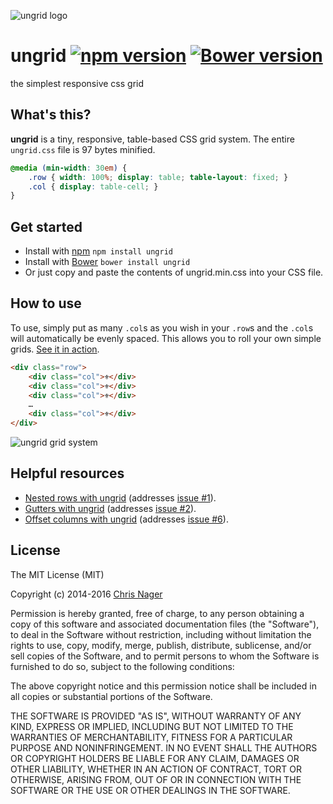 ![ungrid logo](../gh-pages/favicon.png "ungrid logo")

# ungrid [![npm version](https://badge.fury.io/js/ungrid.svg)](http://badge.fury.io/js/ungrid) [![Bower version](https://badge.fury.io/bo/ungrid.svg)](http://badge.fury.io/bo/ungrid)

the simplest responsive css grid



## What's this?

__ungrid__ is a tiny, responsive, table-based CSS grid system. The entire `ungrid.css` file is 97 bytes minified.

```css
@media (min-width: 30em) {
    .row { width: 100%; display: table; table-layout: fixed; }
    .col { display: table-cell; }
}
```



## Get started

- Install with [npm](//www.npmjs.com/package/ungrid) `npm install ungrid`
- Install with [Bower](//bower.io) `bower install ungrid`
- Or just copy and paste the contents of ungrid.min.css into your CSS file.



## How to use

To use, simply put as many `.col`s as you wish in your `.row`s and the `.col`s will automatically be evenly spaced. This allows you to roll your own simple grids. [See it in action](//codepen.io/chrisnager/pen/ypokv).

```html
<div class="row">
    <div class="col">⚜</div>
    <div class="col">⚜</div>
    <div class="col">⚜</div>
    …
    <div class="col">⚜</div>
</div>
```

![ungrid grid system](../gh-pages/ungrid-screenshot.png "ungrid grid system")



## Helpful resources

- [Nested rows with ungrid](//codepen.io/chrisnager/pen/EeJqH) (addresses [issue #1](//github.com/chrisnager/ungrid/issues/1)).
- [Gutters with ungrid](//codepen.io/chrisnager/pen/arKBu) (addresses [issue #2](//github.com/chrisnager/ungrid/issues/2)).
- [Offset columns with ungrid](//codepen.io/chrisnager/pen/QbqxJO) (addresses [issue #6](//github.com/chrisnager/ungrid/issues/6)).



## License

The MIT License (MIT)

Copyright (c) 2014-2016 [Chris Nager](//twitter.com/chrisnager)

Permission is hereby granted, free of charge, to any person obtaining a copy of
this software and associated documentation files (the "Software"), to deal in
the Software without restriction, including without limitation the rights to
use, copy, modify, merge, publish, distribute, sublicense, and/or sell copies of
the Software, and to permit persons to whom the Software is furnished to do so,
subject to the following conditions:

The above copyright notice and this permission notice shall be included in all
copies or substantial portions of the Software.

THE SOFTWARE IS PROVIDED "AS IS", WITHOUT WARRANTY OF ANY KIND, EXPRESS OR
IMPLIED, INCLUDING BUT NOT LIMITED TO THE WARRANTIES OF MERCHANTABILITY, FITNESS
FOR A PARTICULAR PURPOSE AND NONINFRINGEMENT. IN NO EVENT SHALL THE AUTHORS OR
COPYRIGHT HOLDERS BE LIABLE FOR ANY CLAIM, DAMAGES OR OTHER LIABILITY, WHETHER
IN AN ACTION OF CONTRACT, TORT OR OTHERWISE, ARISING FROM, OUT OF OR IN
CONNECTION WITH THE SOFTWARE OR THE USE OR OTHER DEALINGS IN THE SOFTWARE.
